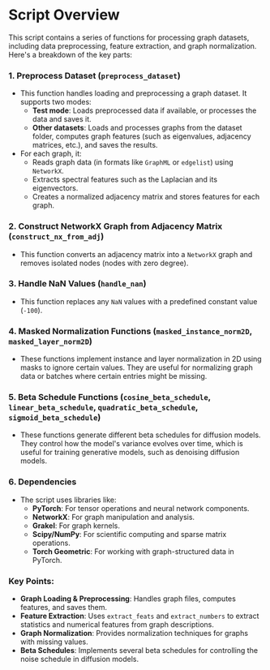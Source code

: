 # Script Overview

This script contains a series of functions for processing graph datasets, including data preprocessing, feature extraction, and graph normalization. Here's a breakdown of the key parts:

### 1. **Preprocess Dataset (`preprocess_dataset`)**
   - This function handles loading and preprocessing a graph dataset. It supports two modes:
     - **Test mode**: Loads preprocessed data if available, or processes the data and saves it.
     - **Other datasets**: Loads and processes graphs from the dataset folder, computes graph features (such as eigenvalues, adjacency matrices, etc.), and saves the results.
   - For each graph, it:
     - Reads graph data (in formats like `GraphML` or `edgelist`) using `NetworkX`.
     - Extracts spectral features such as the Laplacian and its eigenvectors.
     - Creates a normalized adjacency matrix and stores features for each graph.

### 2. **Construct NetworkX Graph from Adjacency Matrix (`construct_nx_from_adj`)**
   - This function converts an adjacency matrix into a `NetworkX` graph and removes isolated nodes (nodes with zero degree).

### 3. **Handle NaN Values (`handle_nan`)**
   - This function replaces any `NaN` values with a predefined constant value (`-100`).

### 4. **Masked Normalization Functions (`masked_instance_norm2D`, `masked_layer_norm2D`)**
   - These functions implement instance and layer normalization in 2D using masks to ignore certain values. They are useful for normalizing graph data or batches where certain entries might be missing.

### 5. **Beta Schedule Functions (`cosine_beta_schedule`, `linear_beta_schedule`, `quadratic_beta_schedule`, `sigmoid_beta_schedule`)**
   - These functions generate different beta schedules for diffusion models. They control how the model's variance evolves over time, which is useful for training generative models, such as denoising diffusion models.

### 6. **Dependencies**
   - The script uses libraries like:
     - **PyTorch**: For tensor operations and neural network components.
     - **NetworkX**: For graph manipulation and analysis.
     - **Grakel**: For graph kernels.
     - **Scipy/NumPy**: For scientific computing and sparse matrix operations.
     - **Torch Geometric**: For working with graph-structured data in PyTorch.

### Key Points:
   - **Graph Loading & Preprocessing**: Handles graph files, computes features, and saves them.
   - **Feature Extraction**: Uses `extract_feats` and `extract_numbers` to extract statistics and numerical features from graph descriptions.
   - **Graph Normalization**: Provides normalization techniques for graphs with missing values.
   - **Beta Schedules**: Implements several beta schedules for controlling the noise schedule in diffusion models.



